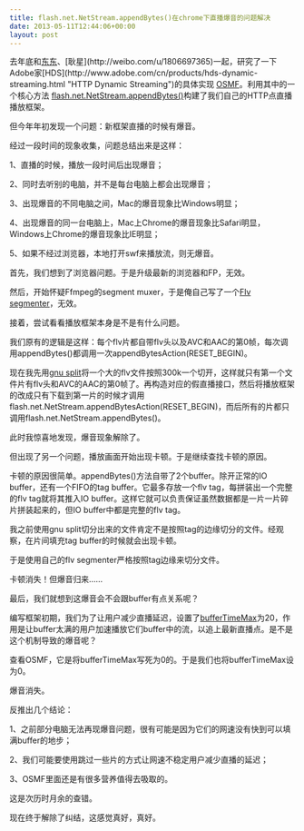 ```yaml
---
title: flash.net.NetStream.appendBytes()在chrome下直播爆音的问题解决
date: 2013-05-11T12:44:06+00:00
layout: post
---
```

去年底和[东东](http://weibo.com/iceash "http://weibo.com/iceash")、[耿星](http://weibo.com/u/1806697365)一起，研究了一下Adobe家[HDS](http://www.adobe.com/cn/products/hds-dynamic-streaming.html "HTTP Dynamic Streaming")的具体实现 [OSMF](http://www.opensourcemediaframework.com/ "http://www.opensourcemediaframework.com/")。利用其中的一个核心方法 [flash.net.NetStream.appendBytes()](http://help.adobe.com/en_US/FlashPlatform/reference/actionscript/3/flash/net/NetStream.html#appendBytes() "flash.net.NetStream.appendBytes()")构建了我们自己的HTTP点直播播放框架。

但今年年初发现一个问题：新框架直播的时候有爆音。

经过一段时间的现象收集，问题总结出来是这样：
  
1、直播的时候，播放一段时间后出现爆音；
  
2、同时去听别的电脑，并不是每台电脑上都会出现爆音；
  
3、出现爆音的不同电脑之间，Mac的爆音现象比Windows明显；
  
4、出现爆音的同一台电脑上，Mac上Chrome的爆音现象比Safari明显，Windows上Chrome的爆音现象比IE明显；
  
5、如果不经过浏览器，本地打开swf来播放流，则无爆音。

首先，我们想到了浏览器问题。于是升级最新的浏览器和FP，无效。

然后，开始怀疑Ffmpeg的segment muxer，于是俺自己写了一个[Flv segmenter](https://github.com/chengang/flv_segmenter "flv segmenter")，无效。

接着，尝试看看播放框架本身是不是有什么问题。

我们原有的逻辑是这样：每个flv片都自带flv头以及AVC和AAC的第0帧，每次调用appendBytes()都调用一次appendBytesAction(RESET_BEGIN)。

现在我先用[gnu split](http://www.gnu.org/software/coreutils/manual/html_node/split-invocation.html "coreutils split")将一个大的flv文件按照300k一个切开，这样就只有第一个文件片有flv头和AVC的AAC的第0帧了。再构造对应的假直播接口，然后将播放框架的改成只有下载到第一片的时候才调用flash.net.NetStream.appendBytesAction(RESET_BEGIN)，而后所有的片都只调用flash.net.NetStream.appendBytes()。

此时我惊喜地发现，爆音现象解除了。

但出现了另一个问题，播放画面开始出现卡顿。于是继续查找卡顿的原因。

卡顿的原因很简单。appendBytes()方法自带了2个buffer。除开正常的IO buffer，还有一个FIFO的tag buffer。它最多存放一个flv tag，每拼装出一个完整的flv tag就将其推入IO buffer。这样它就可以负责保证虽然数据都是一片一片碎片拼装起来的，但IO buffer中都是完整的flv tag。

我之前使用gnu split切分出来的文件肯定不是按照tag的边缘切分的文件。经观察，在片间填充tag buffer的时候就会出现卡顿。

于是使用自己的flv segmenter严格按照tag边缘来切分文件。

卡顿消失！但爆音归来……

最后，我们就想到这爆音会不会跟buffer有点关系呢？

编写框架初期，我们为了让用户减少直播延迟，设置了[bufferTimeMax](http://help.adobe.com/en_US/FlashPlatform/reference/actionscript/3/flash/net/NetStream.html#bufferTimeMax "bufferTimeMax")为20，作用是让buffer太满的用户加速播放它们buffer中的流，以追上最新直播点。是不是这个机制导致的爆音呢？

查看OSMF，它是将bufferTimeMax写死为0的。于是我们也将bufferTimeMax设为0。

爆音消失。

反推出几个结论：
  
1、之前部分电脑无法再现爆音问题，很有可能是因为它们的网速没有快到可以填满buffer的地步；
  
2、我们可能要使用跳过一些片的方式让网速不稳定用户减少直播的延迟；
  
3、OSMF里面还是有很多营养值得去吸取的。

这是次历时月余的查错。

现在终于解除了纠结，这感觉真好，真好。
